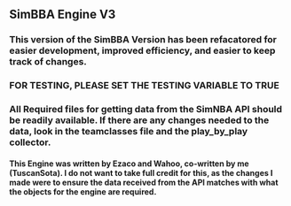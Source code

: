 ## SimBBA Engine V3

### This version of the SimBBA Version has been refacatored for easier development, improved efficiency, and easier to keep track of changes.

### FOR TESTING, PLEASE SET THE TESTING VARIABLE TO TRUE

### All Required files for getting data from the SimNBA API should be readily available. If there are any changes needed to the data, look in the teamclasses file and the play_by_play collector.

#### This Engine was written by Ezaco and Wahoo, co-written by me (TuscanSota). I do not want to take full credit for this, as the changes I made were to ensure the data received from the API matches with what the objects for the engine are required.
